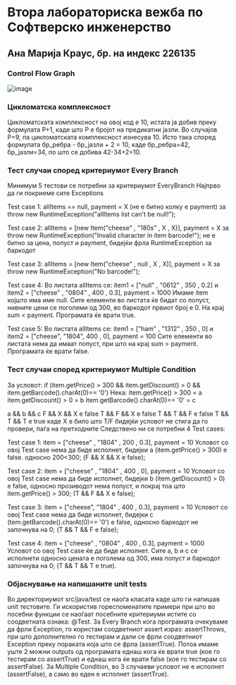 # Втора лабораториска вежба по Софтверско инженерство

## Ана Марија Краус, бр. на индекс 226135

###  Control Flow Graph

![image](https://github.com/anamarijakraus/SI_2024_lab2_226135/assets/166819863/ef8609bd-d2a3-4634-a76e-1777d40e47d6)
 
### Цикломатска комплексност

Цикломатската комплексност на овој код е 10, истата ја добив преку формулата P+1, каде што P е бројот на предикатни јазли. Во случајoв P=9, па цикломатската комплексност изнесува 10. 
Исто така според формулата бр_ребра - бр_јазли + 2 = 10, каде бр_ребра=42, бр_јазли=34, по што се добива 42-34+2=10.

### Тест случаи според критериумот  Every Branch

Минимум 5 тестови се потребни за критериумот EveryBranch
Најпрво да ги покриеме сите Exceptions 

Test case 1:  allItems == null, payment = X (не е битно колку е payment)
	за throw new RuntimeException("allItems list can't be null!"); 

Test case 2: allItems = [new Item("cheese" , "180s" , X , X)], payment = X
	за throw new RuntimeException("Invalid character in item barcode!");
	не е битно за цена, попуст и payment, бидејќи фрла RuntimeException за баркодот 

Test case 3: allItems = [new Item("cheese" , null , X , X)], payment = X
	за throw new RuntimeException("No barcode!");

Test case 4: Во листата allItems се: item1 =  ["null" , "0612" , 350 , 0.2] и item2 =  ["cheese" , "0804" , 400 , 0.3], payment = 1000
	Имаме item којшто има име null. Сите елементи во листата ќе бидат со попуст, нивните цени се поголеми од 300, во баркодот првиот број е 0.
	На крај sum < payment.
	Програмата ќе врати true.

Test case 5: Во листата allItems се: item1 =  ["ham" , "1312" , 350 , 0] и item2 =  ["cheese", "1804", 400 , 0], payment = 100
	Сите елементи во листата нема да имаат попуст, при што на крај sum > payment.
	Програмата ќе врати false.

### Тест случаи според критериумот Multiple Condition
За условот:
if (item.getPrice() > 300 && item.getDiscount() > 0 && item.getBarcode().charAt(0)== '0') 
Нека:
item.getPrice() > 300 = a
item.getDiscount() > 0 = b
item.getBarcode().charAt(0)== '0' = c

a && b && c
F && X && X 	e false
T && F && X 	e false
T && T && F 	e false
T && T && T 	e true
каде Х е било што T/F бидејќи условот не стига да го провери, паѓа на претходните
Следствено ни се потребни 4 Test cases:

Test case 1: 
item =  ["cheese" , "1804" , 200 , 0.3], payment = 10
Условот со овој Test case нема да биде исполнет, бидејки а (item.getPrice() > 300) е false. односно 200<300;
(F && X && X e false);

Test case 2:
item =  ["cheese" , "1804" , 400 , 0], payment = 10
Условот со овој Test case нема да биде исполнет, бидејки b (item.getDiscount() > 0) e false, односно прозиводот нема попуст, и покрај тоа што item.getPrice() > 300;
(T && F && X е false);

Test case 3: 
item =  ["cheese", "1804" , 400 , 0.3], payment = 10
Условот со овој Test case нема да биде исполнет, бидејки c (tem.getBarcode().charAt(0)== '0') e false, односно баркодот не започнува на 0;
(T && T && F e false);

Test case 4:
item =  ["cheese" , "0804" , 400 , 0.3], payment = 1000
Условот со овој Test case ќе да биде исполнет. Сите a, b и c се исполнети односно цената е поголема од 300, има попуст и баркодот започнува на 0;
(T && T && T e true).

### Објаснување на напишаните unit tests
Во директориумот src/java/test се наоѓа класата каде што ги напишав unit тестовите. Ги искористив гореспоменатите примери при што во посебни функции се наоѓаат посебните критериуми истите со соодветната ознака: @Test. 
	За Every Branch кога програмата очекуваме да фрли Exception, го користам соодветниот assert израз: assertThrows, при што дополнително го тестирам и дали се фрли соодветниот Exception преку пораката која што се фрла (аssertTrue). Потоа имаме уште 2 можни outputs од програмата еднаш кога ќе врати true (кое го тестирам со assertTrue) и еднаш кога ќе врати false (кое го тестирам со assertFalse).
 	За Multiple Condition, во 3 случаеви условот не е исполнет (assertFalse), а само во еден е исполнет (assertTrue).
